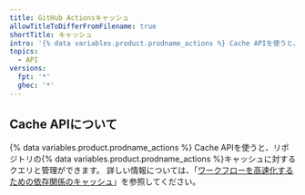 ```yaml
---
title: GitHub Actionsキャッシュ
allowTitleToDifferFromFilename: true
shortTitle: キャッシュ
intro: '{% data variables.product.prodname_actions %} Cache APIを使うと、リポジトリの{% data variables.product.prodname_actions %}キャッシュに対するクエリと管理ができます。'
topics:
  - API
versions:
  fpt: '*'
  ghec: '*'
---
```


## Cache APIについて

{% data variables.product.prodname_actions %} Cache APIを使うと、リポジトリの{% data variables.product.prodname_actions %}キャッシュに対するクエリと管理ができます。 詳しい情報については、「[ワークフローを高速化するための依存関係のキャッシュ](/actions/advanced-guides/caching-dependencies-to-speed-up-workflows#usage-limits-and-eviction-policy)」を参照してください。
